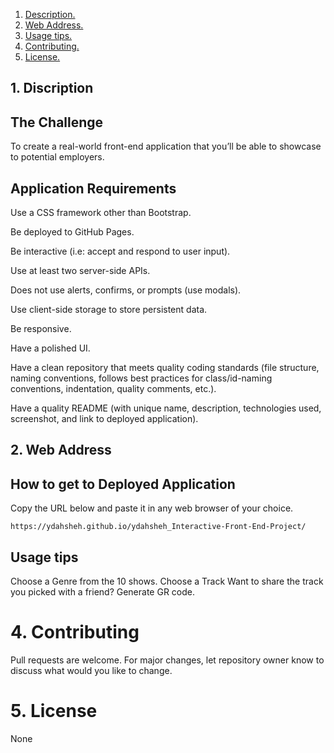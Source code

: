 1. [ Description. ](#desc)
2. [ Web Address. ](#web-address)
3. [ Usage tips. ](#usage)
4. [ Contributing. ](#contributing)
5. [ License. ](#license)

<a name="desc"></a>
## 1. Discription
## The Challenge
To create a real-world front-end application that you’ll be able to showcase to potential employers.
## Application Requirements
Use a CSS framework other than Bootstrap.

Be deployed to GitHub Pages.

Be interactive (i.e: accept and respond to user input).

Use at least two server-side APIs.

Does not use alerts, confirms, or prompts (use modals).

Use client-side storage to store persistent data.

Be responsive.

Have a polished UI.

Have a clean repository that meets quality coding standards (file structure, naming conventions, follows best practices for class/id-naming conventions, indentation, quality comments, etc.).

Have a quality README (with unique name, description, technologies used, screenshot, and link to deployed application).
<a name="web-address"><a>
## 2. Web Address 
## How to get to Deployed Application
Copy the URL below and paste it in any web browser of your choice.
```html
https://ydahsheh.github.io/ydahsheh_Interactive-Front-End-Project/
```
  <a name="usage"><a>
## Usage tips
Choose a Genre from the 10 shows.
Choose a Track 
Want to share the track you picked with a friend? Generate GR code.
 <a name="contributing"><a>
# 4. Contributing 
Pull requests are welcome. For major changes, let repository owner know to discuss what would you like to change.

<a name="license"><a>
# 5. License 
None


